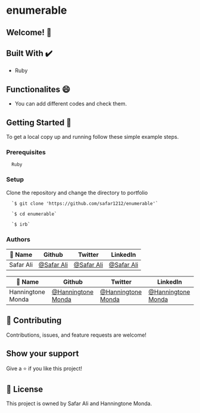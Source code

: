 # enumerable

## Welcome! 👋
                              
## Built With ✔️

- Ruby

## Functionalites 😄

- You can add different codes and check them.


## Getting Started 🙌

To get a local copy up and running follow these simple example steps.

### Prerequisites
```
  Ruby

```
### Setup
Clone the repository and change the directory to portfolio

``` 
  `$ git clone 'https://github.com/safar1212/enumerable'`

  `$ cd enumerable`

  `$ irb`

```


### Authors

| 👤 Name | Github | Twitter | LinkedIn |
|------|--------|---------|----------|
|Safar Ali|[@Safar Ali](https://github.com/safar1212)|[@Safar Ali](https://twitter.com/SafarAli999)|[@Safar Ali](https://www.linkedin.com/in/safar-ali999/)|

| 👤 Name | Github | Twitter | LinkedIn |
|------|--------|---------|----------|
|Hanningtone Monda|[@Hanningtone Monda]()|[@Hanningtone Monda]()|[@Hanningtone Monda]()|

## 🤝 Contributing

Contributions, issues, and feature requests are welcome!

## Show your support

Give a ⭐️ if you like this project!

## 📝 License

This project is owned by Safar Ali and Hanningtone Monda.

